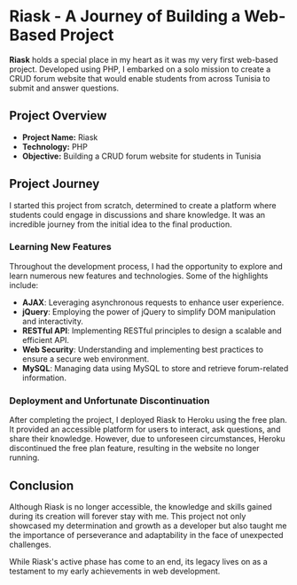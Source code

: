 # Riask - A Journey of Building a Web-Based Project

**Riask** holds a special place in my heart as it was my very first web-based project. Developed using PHP, I embarked on a solo mission to create a CRUD forum website that would enable students from across Tunisia to submit and answer questions.

## Project Overview

- **Project Name:** Riask
- **Technology:** PHP
- **Objective:** Building a CRUD forum website for students in Tunisia

## Project Journey

I started this project from scratch, determined to create a platform where students could engage in discussions and share knowledge. It was an incredible journey from the initial idea to the final production.

### Learning New Features

Throughout the development process, I had the opportunity to explore and learn numerous new features and technologies. Some of the highlights include:

- **AJAX**: Leveraging asynchronous requests to enhance user experience.
- **jQuery**: Employing the power of jQuery to simplify DOM manipulation and interactivity.
- **RESTful API**: Implementing RESTful principles to design a scalable and efficient API.
- **Web Security**: Understanding and implementing best practices to ensure a secure web environment.
- **MySQL**: Managing data using MySQL to store and retrieve forum-related information.

### Deployment and Unfortunate Discontinuation

After completing the project, I deployed Riask to Heroku using the free plan. It provided an accessible platform for users to interact, ask questions, and share their knowledge. However, due to unforeseen circumstances, Heroku discontinued the free plan feature, resulting in the website no longer running.

## Conclusion

Although Riask is no longer accessible, the knowledge and skills gained during its creation will forever stay with me. This project not only showcased my determination and growth as a developer but also taught me the importance of perseverance and adaptability in the face of unexpected challenges.

While Riask's active phase has come to an end, its legacy lives on as a testament to my early achievements in web development.
